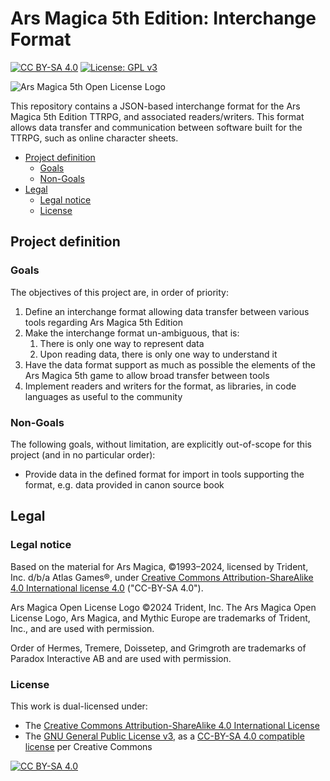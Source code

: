 # Ars Magica 5th Edition: Interchange Format <!-- omit in toc -->

[![CC BY-SA 4.0][cc-by-sa-shield]][cc-by-sa] [![License: GPL v3][gnu-gplv3-shield]][gnu-gplv3]

![Ars Magica 5th Open License Logo][arm5-open-license-logo]

This repository contains a JSON-based interchange format for the Ars Magica 5th Edition TTRPG, and associated
readers/writers. This format allows data transfer and communication between software built for the TTRPG, such as online
character sheets.

- [Project definition](#project-definition)
  - [Goals](#goals)
  - [Non-Goals](#non-goals)
- [Legal](#legal)
  - [Legal notice](#legal-notice)
  - [License](#license)

## Project definition

### Goals

The objectives of this project are, in order of priority:

1. Define an interchange format allowing data transfer between various tools regarding Ars Magica 5th Edition
2. Make the interchange format un-ambiguous, that is:
   1. There is only one way to represent data
   2. Upon reading data, there is only one way to understand it
3. Have the data format support as much as possible the elements of the Ars Magica 5th game to allow broad transfer
   between tools
4. Implement readers and writers for the format, as libraries, in code languages as useful to the community

### Non-Goals

The following goals, without limitation, are explicitly out-of-scope for this project (and in no particular order):

- Provide data in the defined format for import in tools supporting the format, e.g. data provided in canon source book

## Legal

### Legal notice

Based on the material for Ars Magica, ©1993–2024, licensed by Trident, Inc. d/b/a Atlas Games®, under [Creative Commons
Attribution-ShareAlike 4.0 International license 4.0][cc-by-sa] ("CC-BY-SA 4.0").

Ars Magica Open License Logo ©2024 Trident, Inc. The Ars Magica Open License Logo, Ars Magica, and Mythic Europe are
trademarks of Trident, Inc., and are used with permission.

Order of Hermes, Tremere, Doissetep, and Grimgroth are trademarks of Paradox Interactive AB and are used with
permission.

### License

This work is dual-licensed under:

- The [Creative Commons Attribution-ShareAlike 4.0 International License][cc-by-sa]
- The [GNU General Public License v3][gnu-gplv3], as a [CC-BY-SA 4.0 compatible license][cc-by-sa-compatible] per
  Creative Commons

[![CC BY-SA 4.0][cc-by-sa-image]][cc-by-sa]

[cc-by-sa]: https://creativecommons.org/licenses/by-sa/4.0/
[cc-by-sa-image]: https://licensebuttons.net/l/by-sa/4.0/88x31.png
[cc-by-sa-shield]: https://img.shields.io/badge/License-CC%20BY--SA%204.0-lightgrey.svg
[cc-by-sa-compatible]: https://creativecommons.org/share-your-work/licensing-considerations/compatible-licenses/
[gnu-gplv3]: https://www.gnu.org/licenses/gpl-3.0.html
[gnu-gplv3-shield]: https://img.shields.io/badge/License-GPLv3-blue.svg
[arm5-open-license-logo]: https://atlas-games.com/atlas-cms/resources/styles/arm5openlicenselogo.png
